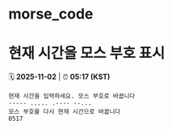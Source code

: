 # morse_code
# 현재 시간을 모스 부호 표시
<!-- MORSE_TIME_START -->
🗓️ **2025-11-02** | ⏰ **05:17 (KST)**

```
현재 시간을 입력하세요. 모스 부호로 바꿉니다
----- ..... .---- --...
모스 부호를 다시 현재 시간으로 바꿉니다
0517
```
<!-- MORSE_TIME_END -->
